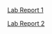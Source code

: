 [Lab Report 1](https://justin6liu.github.io/cse15l-lab-reports/lab-report-1-week-0.html)

[Lab Report 2](https://justin6liu.github.io/cse15l-lab-reports/lab-report-2-week-1.html)
